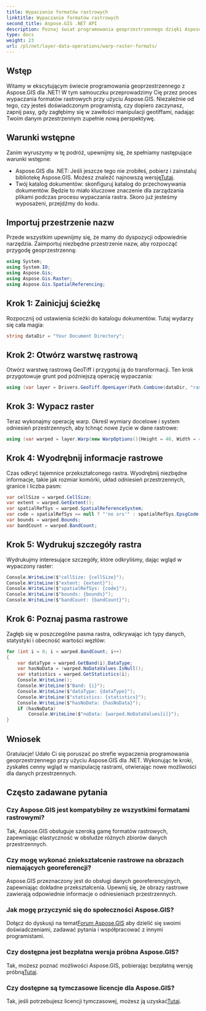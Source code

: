 ```yaml
---
title: Wypaczanie formatów rastrowych
linktitle: Wypaczanie formatów rastrowych
second_title: Aspose.GIS .NET API
description: Poznaj świat programowania geoprzestrzennego dzięki Aspose.GIS dla .NET. Naucz się krok po kroku wypaczać formaty rastrowe, aby uzyskać lepszą wizualizację danych przestrzennych.
type: docs
weight: 23
url: /pl/net/layer-data-operations/warp-raster-formats/
---
```

## Wstęp
Witamy w ekscytującym świecie programowania geoprzestrzennego z Aspose.GIS dla .NET! W tym samouczku przeprowadzimy Cię przez proces wypaczania formatów rastrowych przy użyciu Aspose.GIS. Niezależnie od tego, czy jesteś doświadczonym programistą, czy dopiero zaczynasz, zapnij pasy, gdy zagłębimy się w zawiłości manipulacji geotiffami, nadając Twoim danym przestrzennym zupełnie nową perspektywę.
## Warunki wstępne
Zanim wyruszymy w tę podróż, upewnijmy się, że spełniamy następujące warunki wstępne:
-  Aspose.GIS dla .NET: Jeśli jeszcze tego nie zrobiłeś, pobierz i zainstaluj bibliotekę Aspose.GIS. Możesz znaleźć najnowszą wersję[Tutaj](https://releases.aspose.com/gis/net/).
- Twój katalog dokumentów: skonfiguruj katalog do przechowywania dokumentów. Będzie to miało kluczowe znaczenie dla zarządzania plikami podczas procesu wypaczania rastra.
Skoro już jesteśmy wyposażeni, przejdźmy do kodu.
## Importuj przestrzenie nazw
Przede wszystkim upewnijmy się, że mamy do dyspozycji odpowiednie narzędzia. Zaimportuj niezbędne przestrzenie nazw, aby rozpocząć przygodę geoprzestrzenną:
```csharp
using System;
using System.IO;
using Aspose.Gis;
using Aspose.Gis.Raster;
using Aspose.Gis.SpatialReferencing;
```
## Krok 1: Zainicjuj ścieżkę
Rozpocznij od ustawienia ścieżki do katalogu dokumentów. Tutaj wydarzy się cała magia:
```csharp
string dataDir = "Your Document Directory";
```
## Krok 2: Otwórz warstwę rastrową
Otwórz warstwę rastrową GeoTiff i przygotuj ją do transformacji. Ten krok przygotowuje grunt pod późniejszą operację wypaczania:
```csharp
using (var layer = Drivers.GeoTiff.OpenLayer(Path.Combine(dataDir, "raster_float32.tif")))
```
## Krok 3: Wypacz raster
Teraz wykonajmy operację warp. Określ wymiary docelowe i system odniesień przestrzennych, aby tchnąć nowe życie w dane rastrowe:
```csharp
using (var warped = layer.Warp(new WarpOptions(){Height = 40, Width = 40, TargetSpatialReferenceSystem = SpatialReferenceSystem.Wgs84}))
```
## Krok 4: Wyodrębnij informacje rastrowe
Czas odkryć tajemnice przekształconego rastra. Wyodrębnij niezbędne informacje, takie jak rozmiar komórki, układ odniesień przestrzennych, granice i liczba pasm:
```csharp
var cellSize = warped.CellSize;
var extent = warped.GetExtent();
var spatialRefSys = warped.SpatialReferenceSystem;
var code = spatialRefSys == null ? "'no srs'" : spatialRefSys.EpsgCode.ToString();
var bounds = warped.Bounds;
var bandCount = warped.BandCount;
```
## Krok 5: Wydrukuj szczegóły rastra
Wydrukujmy interesujące szczegóły, które odkryliśmy, dając wgląd w wypaczony raster:
```csharp
Console.WriteLine($"cellSize: {cellSize}");
Console.WriteLine($"extent: {extent}");
Console.WriteLine($"spatialRefSys: {code}");
Console.WriteLine($"bounds: {bounds}");
Console.WriteLine($"bandCount: {bandCount}");
```
## Krok 6: Poznaj pasma rastrowe
Zagłęb się w poszczególne pasma rastra, odkrywając ich typy danych, statystyki i obecność wartości węzłów:
```csharp
for (int i = 0; i < warped.BandCount; i++)
{
    var dataType = warped.GetBand(i).DataType;
    var hasNoData = !warped.NoDataValues.IsNull();
    var statistics = warped.GetStatistics(i);
    Console.WriteLine();
    Console.WriteLine($"Band: {i}");
    Console.WriteLine($"dataType: {dataType}");
    Console.WriteLine($"statistics: {statistics}");
    Console.WriteLine($"hasNoData: {hasNoData}");
    if (hasNoData)
        Console.WriteLine($"noData: {warped.NoDataValues[i]}");
}
```
## Wniosek
Gratulacje! Udało Ci się poruszać po strefie wypaczenia programowania geoprzestrzennego przy użyciu Aspose.GIS dla .NET. Wykonując te kroki, zyskałeś cenny wgląd w manipulację rastrami, otwierając nowe możliwości dla danych przestrzennych.
## Często zadawane pytania
### Czy Aspose.GIS jest kompatybilny ze wszystkimi formatami rastrowymi?
Tak, Aspose.GIS obsługuje szeroką gamę formatów rastrowych, zapewniając elastyczność w obsłudze różnych zbiorów danych przestrzennych.
### Czy mogę wykonać zniekształcenie rastrowe na obrazach niemających georeferencji?
Aspose.GIS przeznaczony jest do obsługi danych georeferencyjnych, zapewniając dokładne przekształcenia. Upewnij się, że obrazy rastrowe zawierają odpowiednie informacje o odniesieniach przestrzennych.
### Jak mogę przyczynić się do społeczności Aspose.GIS?
 Dołącz do dyskusji na temat[Forum Aspose.GIS](https://forum.aspose.com/c/gis/33) aby dzielić się swoimi doświadczeniami, zadawać pytania i współpracować z innymi programistami.
### Czy dostępna jest bezpłatna wersja próbna Aspose.GIS?
 Tak, możesz poznać możliwości Aspose.GIS, pobierając bezpłatną wersję próbną[Tutaj](https://releases.aspose.com/).
### Czy dostępne są tymczasowe licencje dla Aspose.GIS?
 Tak, jeśli potrzebujesz licencji tymczasowej, możesz ją uzyskać[Tutaj](https://purchase.aspose.com/temporary-license/).